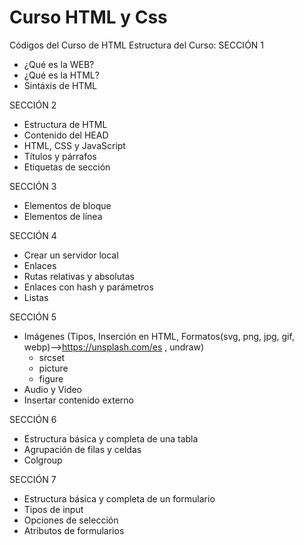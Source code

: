# Curso HTML y Css
Códigos del Curso de HTML 
Estructura del Curso:
  SECCIÓN 1
  - ¿Qué es la WEB?
  - ¿Qué es la HTML?
  - Sintáxis de HTML
  
  SECCIÓN 2
  - Estructura de HTML
  - Contenido del HEAD
  - HTML, CSS y JavaScript
  - Títulos y párrafos
  - Etiquetas de sección
  
  SECCIÓN 3
  - Elementos de bloque 
  - Elementos de línea
 
  SECCIÓN 4
  - Crear un servidor local
  - Enlaces
  - Rutas relativas y absolutas
  - Enlaces con hash y parámetros
  - Listas
  
  SECCIÓN 5
  - Imágenes (Tipos, Inserción en HTML, Formatos(svg, png, jpg, gif, webp)-->https://unsplash.com/es , undraw)
      - srcset
      - picture 
      - figure
  - Audio y Video
  - Insertar contenido externo
  
  SECCIÓN 6
  - Estructura básica y completa de una tabla
  - Agrupación de filas y celdas
  - Colgroup
  
  SECCIÓN 7
  - Estructura básica y completa de un formulario
  - Tipos de input
  - Opciones de selección
  - Atributos de formularios
